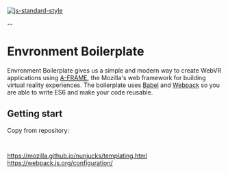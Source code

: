 [![js-standard-style](https://img.shields.io/badge/code%20style-standard-brightgreen.svg)](http://standardjs.com)

--

# Envronment Boilerplate

Envronment Boilerplate gives us a simple and modern way to create WebVR applications using [A-FRAME](https://aframe.io/), the Mozilla's web framework for building virtual reality experiences. The boilerplate uses [Babel](https://babeljs.io/) and [Webpack](https://webpack.js.org/) so you are able to write ES6 and make your code reusable.


## Getting start

Copy from repository:

```shell


```


https://mozilla.github.io/nunjucks/templating.html
https://webpack.js.org/configuration/

